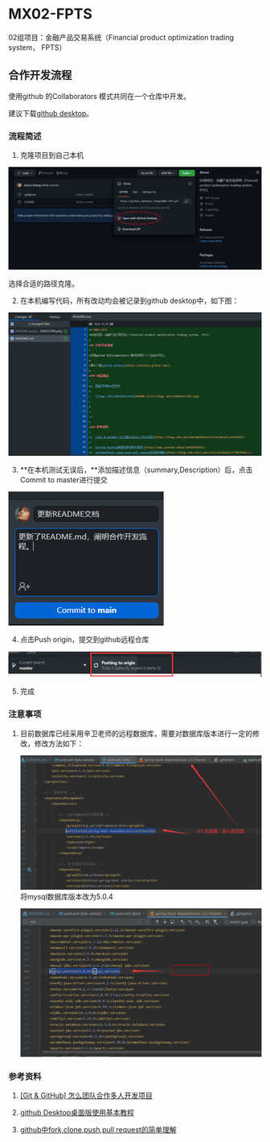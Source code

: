 # MX02-FPTS
02组项目：金融产品交易系统（Financial product optimization trading system， FPTS）

## 合作开发流程

使用github 的Collaborators 模式共同在一个仓库中开发。

建议下载[github desktop](https://desktop.github.com/)。

### 流程简述

1. 克隆项目到自己本机

  ![image-20221104184253349](README.assets/image-20221104184253349.png)

  选择合适的路径克隆。

  

2. 在本机编写代码，所有改动均会被记录到github desktop中，如下图：

  ![image-20221104184718351](README.assets/image-20221104184718351.png)

3. **在本机测试无误后，**添加描述信息（summary,Description）后，点击Commit to master进行提交

  ![image-20221104185058195](README.assets/image-20221104185058195.png)

4. 点击Push origin，提交到github远程仓库

  ![image-20221104185327087](README.assets/image-20221104185327087.png)

5. 完成



### 注意事项

1. 目前数据库已经采用辛卫老师的远程数据库，需要对数据库版本进行一定的修改，修改方法如下：

   ![](README.assets/20221123213658.png)
   将mysql数据库版本改为5.0.4

   ![](README.assets/20221123213858.png)



### 参考资料

1. [[Git & GitHub] 怎么团队合作多人开发项目](https://blog.csdn.net/dietime1943/article/details/81391835)

2. [github Desktop桌面版使用基本教程](https://www.jianshu.com/p/1e45b93bd593)
3. [github中fork,clone,push,pull request的简单理解](https://blog.csdn.net/cvper/article/details/79035664)
